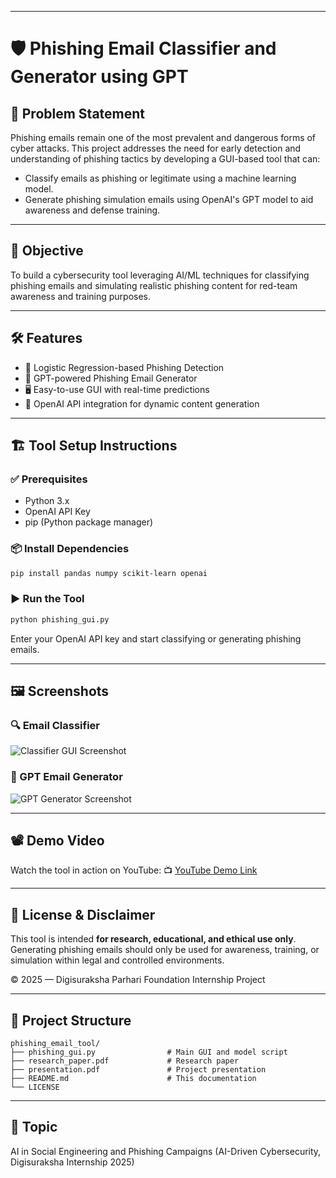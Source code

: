 
---

# 🛡️ Phishing Email Classifier and Generator using GPT

## 📌 Problem Statement

Phishing emails remain one of the most prevalent and dangerous forms of cyber attacks. This project addresses the need for early detection and understanding of phishing tactics by developing a GUI-based tool that can:

* Classify emails as phishing or legitimate using a machine learning model.
* Generate phishing simulation emails using OpenAI's GPT model to aid awareness and defense training.

---

## 🎯 Objective

To build a cybersecurity tool leveraging AI/ML techniques for classifying phishing emails and simulating realistic phishing content for red-team awareness and training purposes.

---

## 🛠️ Features

* 🧠 Logistic Regression-based Phishing Detection
* 💬 GPT-powered Phishing Email Generator
* 🖥️ Easy-to-use GUI with real-time predictions
* 🔐 OpenAI API integration for dynamic content generation

---

## 🏗️ Tool Setup Instructions

### ✅ Prerequisites

* Python 3.x
* OpenAI API Key
* pip (Python package manager)

### 📦 Install Dependencies

```bash
pip install pandas numpy scikit-learn openai
```

### ▶️ Run the Tool

```bash
python phishing_gui.py
```

Enter your OpenAI API key and start classifying or generating phishing emails.

---

## 🖼️ Screenshots

### 🔍 Email Classifier

![Classifier GUI Screenshot](https://via.placeholder.com/600x300.png?text=Classifier+GUI)

### 🧪 GPT Email Generator

![GPT Generator Screenshot](https://via.placeholder.com/600x300.png?text=GPT+Phishing+Generator)

---

## 📽️ Demo Video

Watch the tool in action on YouTube:
📺 [YouTube Demo Link](https://www.youtube.com/watch?v=UkhbUjS07fk)

---

## 📄 License & Disclaimer

This tool is intended **for research, educational, and ethical use only**. Generating phishing emails should only be used for awareness, training, or simulation within legal and controlled environments.

© 2025 — Digisuraksha Parhari Foundation Internship Project

---

## 📁 Project Structure

```
phishing_email_tool/
├── phishing_gui.py                # Main GUI and model script
├── research_paper.pdf             # Research paper
├── presentation.pdf               # Project presentation
├── README.md                      # This documentation
└── LICENSE
```

---

## 🧠 Topic

AI in Social Engineering and Phishing Campaigns
(AI-Driven Cybersecurity, Digisuraksha Internship 2025)
